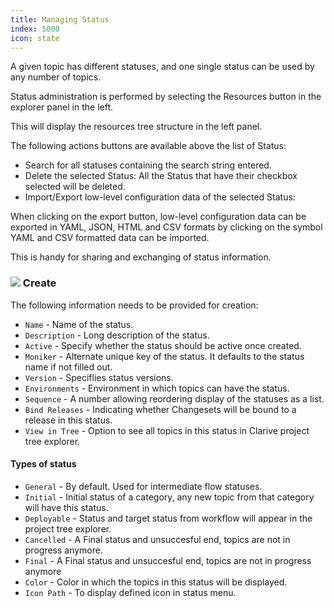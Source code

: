 ```yaml
---
title: Managing Status
index: 5000
icon: state
---
```


A given topic has different statuses, and one single status can be used by any number of topics.

Status administration is performed by selecting the Resources button in the explorer panel in the left.

This will display the resources tree structure in the left panel.

The following actions buttons are available above the list of Status:

- Search for all statuses containing the search string entered.
- Delete the selected Status: All the Status that have their checkbox selected will be deleted.
- Import/Export low-level configuration data of the selected Status:

When clicking on the export button, low-level configuration data can be exported in YAML, JSON, HTML and CSV formats by
clicking on the symbol YAML and CSV formatted data can be imported.

This is handy for sharing and exchanging of status information.

### ![](/static/images/icons/add.svg) Create

The following information needs to be provided for creation:

- `Name` - Name of the status.
- `Description` - Long description of the status.
- `Active` - Specify whether the status should be active once created.
- `Moniker` - Alternate unique key of the status. It defaults to the status name if not filled out.
- `Version` - Speciflies status versions.
- `Environments` - Environment in which topics can have the status.
- `Sequence` - A number allowing reordering display of the statuses as a list.
- `Bind Releases` - Indicating whether Changesets will be bound to a release in this status.
- `View in Tree` - Option to see all topics in this status in Clarive project tree explorer.


#### Types of status

- `General` - By default. Used for intermediate flow statuses.
- `Initial` - Initial status of a category, any new topic from that category will have this status.
- `Deployable` - Status and target status from workflow will appear in the project tree explorer.
- `Cancelled` - A Final status and unsuccesful end, topics are not in progress anymore.
- `Final` - A Final status and unsuccesful end, topics are not in progress anymore
- `Color` - Color in which the topics in this status will be displayed.
- `Icon Path` - To display defined icon in status menu.
